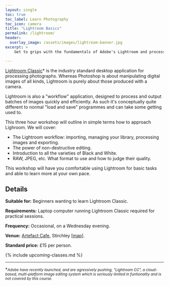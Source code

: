 ```yaml
---
layout: single
toc: true
toc_label: Learn Photography
toc_icon: camera
title: "Lightroom Basics"
permalink: /lightroom/
header:
  overlay_image: /assets/images/lightroom-banner.jpg
excerpt: >
    Get to grips with the fundamentals of Adobe's Lightroom and process your photos to perfection.

---
```


[Lightroom Classic](https://www.adobe.com/uk/products/photoshop-lightroom-classic.html)* is the industry standard desktop application for processing photographs. Whereas Photoshop is about manipulating digital images of all kinds, Lightroom is purely about those produced with a camera. 

Lightroom is also a "workflow" application, designed to process and output batches of images quickly and efficiently. As such it's conceptually quite different to normal "load and save" programmes and can take some getting used to. 

This three hour workshop will outline in simple terms how to approach Lighroom. We will cover:

- The Lightroom workflow: importing, managing your library, processing images and exporting. 
- The power of non-destructive editing. 
- Introduction to all the varieties of Black and White.
- RAW, JPEG, etc. What format to use and how to judge their quality. 

This workshop will have you comfortable using Lightroom for basic tasks and able to learn more at your own pace.

## Details


**Suitable for:** Beginners wanting to learn Lightroom Classic.

**Requirements:** Laptop computer running Lightroom Classic required for practical sessions. 

**Frequency:** Occasional, on a Wednesday evening.

**Venue:** [Artefact Cafe](https://www.artefactstirchley.co.uk), Stirchley [[map](https://goo.gl/maps/nMYw9rZ7ETL2)].

**Standard price:** £15 per person.


{% include upcoming-classes.md %}


***
**<small>Adobe have recently launched, and are agressively pushing, "Lightroom CC", a cloud-based, multi-platform image editing system which is seriously limited in funtionality and is not covered by this course.</small>*
